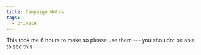 ```yaml
---
title: Campaign Notes
tags:
  - private
---
```


This took me 6 hours to make so please use them
--- you shouldnt be able to see this ---
